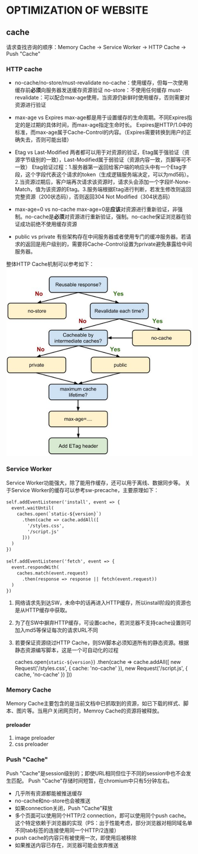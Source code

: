 # OPTIMIZATION OF WEBSITE

## cache
请求查找咨询的顺序：Memory Cache -> Service Worker -> HTTP Cache -> Push "Cache"

### HTTP cache

  * no-cache/no-store/must-revalidate
  no-cache：使用缓存，但每一次使用缓存前**必须**向服务器发送缓存资源验证
  no-store：不使用任何缓存
  must-revalidate：可以配合max-age使用，当资源仍新鲜时使用缓存，否则需要对资源进行验证

  * max-age vs Expires
  max-age都是用于设置缓存的生命周期。不同Expires指定的是过期的具体时间，而max-age指定生命时长。
  Expires是HTTP/1.0中的标准，而max-age属于Cache-Control的内容。（Expires需要转换到用户的正确失去，否则可能出错）

  * Etag vs Last-Modified
  两者都可以用于对资源的验证，Etag属于强验证（资源字节级别的一致），Last-Modified属于弱验证（资源内容一致，页脚等可不一致）
  Etag验证过程：1.服务器第一返回给客户端的响应头中有一个Etag字段，这个字段代表这个请求的token（生成逻辑服务端决定，可以为md5码）。2.当资源过期后，客户端再次请求该资源时，请求头会添加一个字段If-None-Match，值为该资源的Etag。3.服务端根据Etag进行判断，若发生修改则返回完整资源（200状态码），否则返回304 Not Modified（304状态码）

  * max-age=0 vs no-cache
  max-age=0是**应该**对资源进行重新验证，非强制。no-cache是**必须**对资源进行重新验证，强制。no-cache保证浏览器在验证成功前绝不使用缓存资源

  * public vs private
  有些架构存在中间服务器或者使用专门的缓冲服务器。若请求的返回是用户级别的，需要将Cache-Control设置为private避免暴露给中间服务器。

整体HTTP Cache机制可以参考如下：
  ![Cache Design](./imgs/cache.jpg)

### Service Worker
Service Worker功能强大，除了能用作缓存，还可以用于离线、数据同步等。
关于Service Worker的缓存可以参考sw-precache，主要原理如下：
  
    self.addEventListener('install', event => {
      event.waitUntil(
        caches.open(`static-${version}`)
          .then(cache => cache.addAll([
            '/styles.css',
            '/script.js'
          ]))
      )
    })

    self.addEventListener('fetch', event => {
      event.respondWith(
        caches.match(event.request)
          .then(response => response || fetch(event.request))
      )
    })

  1. 网络请求先到达SW，未命中的话再进入HTTP缓存，所以install阶段的资源也是从HTTP缓存中获取。
  2. 为了在SW中摒弃HTTP缓存，可设置cache，若浏览器不支持cache设置则可加入md5等保证每次的请求URL不同
  3. 若要保证资源绕过HTTP Cache，则SW脚本必须知道所有的静态资源。根据静态资源编写脚本，这是一个可自动化的过程

      caches.open(`static-${version}`)
        .then(cache => cache.addAll([
          new Request('/styles.css', { cache: 'no-cache' }),
          new Request('/script.js', { cache, 'no-cache' })
        ]))

### Memory Cache
Memory Cache主要包含的是当前文档中已抓取到的资源，如已下载的样式、脚本、图片等。当用户关闭网页时，Memroy Cache的资源将被释放。

#### preloader
1. image preloader
2. css preloader

### Push "Cache"
Push "Cache"是session级别的；即使URL相同但位于不同的session中也不会发生匹配。
Push "Cache"存储时间短暂，在chromium中只有5分钟左右。

  * 几乎所有资源都能被推送缓存
  * no-cache和no-store也会被推送
  * 如果connection关闭，Push "Cache"释放
  * 多个页面可以使用同个HTTP/2 connection，即可以使用同个push cache。这个特定依赖于浏览器的实现（PS：出于性能考虑，部分浏览器对相同域名单不同tab标签的连接使用同一个HTTP/2连接）
  * push cache的内容只有被使用一次，即使用后被移除
  * 如果推送内容已存在，浏览器可能会放弃推送


